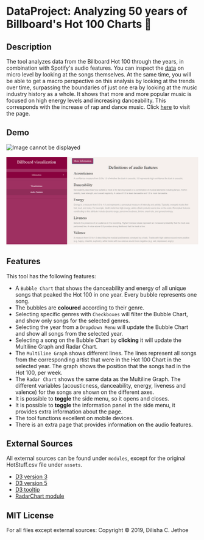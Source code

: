 # DataProject: Analyzing 50 years of Billboard's Hot 100 Charts :musical_note:

## Description

The tool analyzes data from the Billboard Hot 100 through the years, in combination with Spotify's audio features.
You can inspect the [data](https://data.world/kcmillersean/billboard-hot-100-1958-2017) on micro level by looking at the songs themselves. At the same time, you will be able to get a macro perspective on this analysis by looking at the trends over time, surpassing the boundaries of just one era by looking at the music industry history as a whole.
It shows that more and more popular music is focused on high energy levels and increasing danceability. This corresponds with the increase of rap and dance music. Click [here](https://anonymeoww.github.io/DataProject/) to visit the page.

## Demo
![Image cannot be displayed](assets/demo1_1.PNG)
<br><br>
![Image cannot be displayed](assets/demo2.PNG)

## Features

This tool has the following features:
* A ``Bubble Chart`` that shows the danceability and energy of all unique songs that peaked the Hot 100 in one year. Every bubble represents one song.
* The bubbles are **coloured** according to their genre.
* Selecting specific genres with ``Checkboxes`` will filter the Bubble Chart, and show only songs for the selected genres.
* Selecting the year from a ``Dropdown Menu`` will update the Bubble Chart and show all songs from the selected year.
* Selecting a song on the Bubble Chart by **clicking** it will update the Multiline Graph and Radar Chart.
* The ``Multiline Graph`` shows different lines. The lines represent all songs from the corresponding artist that were in the Hot 100 Chart in the selected year. The graph shows the position that the songs had in the Hot 100, per week.
* The ``Radar Chart`` shows the same data as the Multiline Graph. The different variables (acousticness, danceability, energy, liveness and valence) for the songs are shown on the different axes.
* It is possible to **toggle** the side menu, so it opens and closes.
* It is possible to **toggle** the information panel in the side menu, it provides extra information about the page.
* The tool functions excellent on mobile devices.
* There is an extra page that provides information on the audio features.

## External Sources
All external sources can be found under `modules`, except for the original HotStuff.csv file under `assets`.
* [D3 version 3](https://d3js.org/)
* [D3 version 5](https://d3js.org/)
* [D3 tooltip](https://github.com/caged/d3-tip)
* [RadarChart module](http://bl.ocks.org/nbremer/21746a9668ffdf6d8242)

## MIT License
For all files except external sources:
Copyright &copy; 2019, Dilisha C. Jethoe
